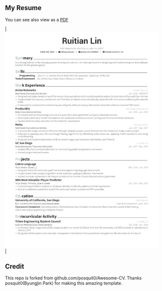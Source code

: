 ## My Resume

You can see also view as a [PDF](https://raw.githubusercontent.com/lrt98802/Awesome-CV/master/examples/Ruitian_Lin_Resume.pdf)

| [![Résumé](https://raw.githubusercontent.com/lrt98802/Awesome-CV/master/examples/Ruitian_Lin_Resume.png)](https://raw.githubusercontent.com/lrt98802/Awesome-CV/master/examples/Ruitian_Lin_Resume.pdf)  |


## Credit

This repo is forked from github.com/posquit0/Awesome-CV. Thanks posquit0(Byungjin Park) for making this amazing template. 